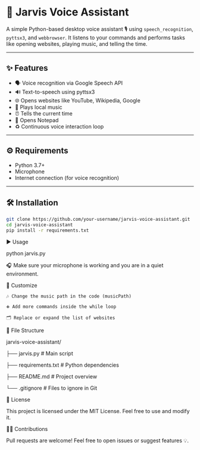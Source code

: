 # 🤖 Jarvis Voice Assistant

A simple Python-based desktop voice assistant 🎙️ using `speech_recognition`, `pyttsx3`, and `webbrowser`. It listens to your commands and performs tasks like opening websites, playing music, and telling the time.

---

## ✨ Features

- 🗣️ Voice recognition via Google Speech API
- 🔊 Text-to-speech using pyttsx3
- 🌐 Opens websites like YouTube, Wikipedia, Google
- 🎵 Plays local music
- ⏰ Tells the current time
- 📝 Opens Notepad
- ♻️ Continuous voice interaction loop

---

## ⚙️ Requirements

-  Python 3.7+
-  Microphone
-  Internet connection (for voice recognition)

---

## 🛠️ Installation

```bash
git clone https://github.com/your-username/jarvis-voice-assistant.git
cd jarvis-voice-assistant
pip install -r requirements.txt
```
▶️ Usage

python jarvis.py

🎧 Make sure your microphone is working and you are in a quiet environment.

🧩 Customize

    🎶 Change the music path in the code (musicPath)

    ➕ Add more commands inside the while loop

    🗂️ Replace or expand the list of websites

📁 File Structure

jarvis-voice-assistant/

├── jarvis.py           # Main script

├── requirements.txt    # Python dependencies

├── README.md           # Project overview

└── .gitignore          # Files to ignore in Git

📝 License

 This project is licensed under the MIT License. Feel free to use and modify it.

🙋‍♂️ Contributions

Pull requests are welcome! Feel free to open issues or suggest features 💡.
